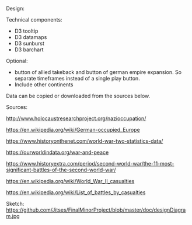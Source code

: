 Design:


          
Technical components:
- D3 tooltip
- D3 datamaps
- D3 sunburst
- D3 barchart
 
Optional: 
- button of allied takeback and button of german empire expansion. So separate timeframes instead of a single play button.
- Include other continents

Data can be copied or downloaded from the sources below.

Sources:

http://www.holocaustresearchproject.org/nazioccupation/

https://en.wikipedia.org/wiki/German-occupied_Europe

https://www.historyonthenet.com/world-war-two-statistics-data/

https://ourworldindata.org/war-and-peace

https://www.historyextra.com/period/second-world-war/the-11-most-significant-battles-of-the-second-world-war/

https://en.wikipedia.org/wiki/World_War_II_casualties

https://en.wikipedia.org/wiki/List_of_battles_by_casualties

Sketch: https://github.com/Jitses/FinalMinorProject/blob/master/doc/designDiagram.jpg
